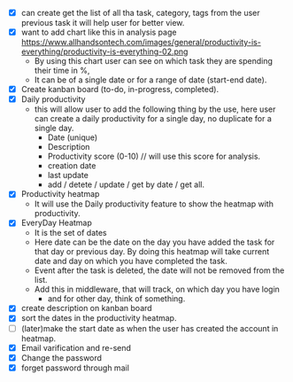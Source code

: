 - [x] can create get the list of all tha task, category, tags from the user previous task
  it will help user for better view.
- [x] want to add chart like this in analysis page <https://www.allhandsontech.com/images/general/productivity-is-everything/productivity-is-everything-02.png>
  - By using this chart user can see on which task they are spending their time in %,
  - It can be of a single date or for a range of date (start-end date). 
- [x] Create kanban board (to-do, in-progress, completed).
- [x] Daily productivity
  - this will allow user to add the following thing by the use, here user can create a daily productivity for a single day, no duplicate for a single day.
    - Date (unique)
    - Description
    - Productivity score (0-10) // will use this score for analysis.
    - creation date
    - last update
    - add / detete / update / get by date / get all.
- [x] Productivity heatmap
  - It will use the Daily productivity feature to show the heatmap with productivity.
- [x] EveryDay Heatmap
  - It is the set of dates
  - Here date can be the date on the day you have added the task for that day or previous day.
    By doing this heatmap will take current date and day on which you have completed the task.
  - Event after the task is deleted, the date will not be removed from the list.
  - Add this in middleware, that will track, on which day you have login
    - and for other day, think of something.
- [x] create description on kanban board
- [x] sort the dates in the productivity heatmap.
- [ ] (later)make the start date as when the user has created the account in heatmap.
- [x] Email varification and re-send
- [x] Change the password
- [x] forget password through mail
